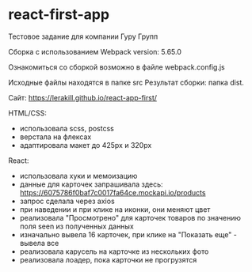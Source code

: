 # react-first-app
Тестовое задание для компании Гуру Групп

Сборка с использованием Webpack version: 5.65.0

Ознакомиться со сборкой возможно в файле webpack.config.js

Исходные файлы находятся в папке src Результат сборки: папка dist.

Сайт: https://lerakill.github.io/react-app-first/

HTML/CSS:
- использовала scss, postcss
- верстала на флексах
- адаптировала макет до 425px и 320px

React:
- использовала хуки и мемоизацию
- данные для карточек запрашивала здесь: https://6075786f0baf7c0017fa64ce.mockapi.io/products
- запрос сделала через axios
- при наведении и при клике на иконки, они меняют цвет
- реализовала "Просмотрено" для карточек товаров по значению поля seen из полученных данных
- изначально вывела 16 карточек, при клике на "Показать еще" - вывела все
- реализовала карусель на карточке из нескольких фото
- реализовала лоадер, пока карточки не прогрузятся
